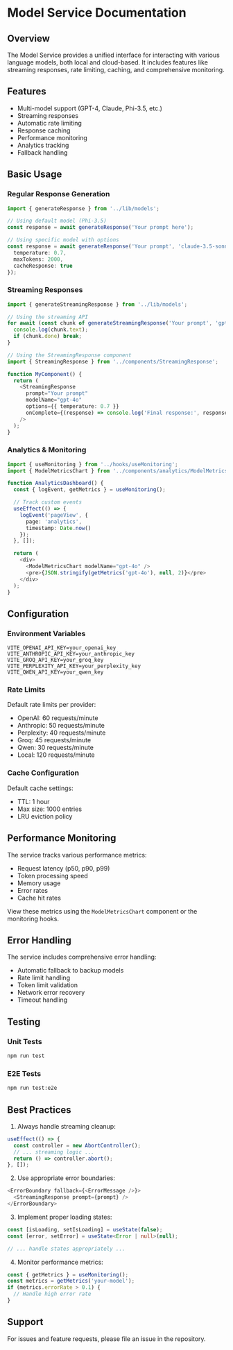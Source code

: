 # Model Service Documentation

## Overview

The Model Service provides a unified interface for interacting with various language models, both local and cloud-based. It includes features like streaming responses, rate limiting, caching, and comprehensive monitoring.

## Features

- Multi-model support (GPT-4, Claude, Phi-3.5, etc.)
- Streaming responses
- Automatic rate limiting
- Response caching
- Performance monitoring
- Analytics tracking
- Fallback handling

## Basic Usage

### Regular Response Generation

```typescript
import { generateResponse } from '../lib/models';

// Using default model (Phi-3.5)
const response = await generateResponse('Your prompt here');

// Using specific model with options
const response = await generateResponse('Your prompt', 'claude-3.5-sonnet', {
  temperature: 0.7,
  maxTokens: 2000,
  cacheResponse: true
});
```

### Streaming Responses

```typescript
import { generateStreamingResponse } from '../lib/models';

// Using the streaming API
for await (const chunk of generateStreamingResponse('Your prompt', 'gpt-4o')) {
  console.log(chunk.text);
  if (chunk.done) break;
}

// Using the StreamingResponse component
import { StreamingResponse } from '../components/StreamingResponse';

function MyComponent() {
  return (
    <StreamingResponse
      prompt="Your prompt"
      modelName="gpt-4o"
      options={{ temperature: 0.7 }}
      onComplete={(response) => console.log('Final response:', response)}
    />
  );
}
```

### Analytics & Monitoring

```typescript
import { useMonitoring } from '../hooks/useMonitoring';
import { ModelMetricsChart } from '../components/analytics/ModelMetricsChart';

function AnalyticsDashboard() {
  const { logEvent, getMetrics } = useMonitoring();

  // Track custom events
  useEffect(() => {
    logEvent('pageView', {
      page: 'analytics',
      timestamp: Date.now()
    });
  }, []);

  return (
    <div>
      <ModelMetricsChart modelName="gpt-4o" />
      <pre>{JSON.stringify(getMetrics('gpt-4o'), null, 2)}</pre>
    </div>
  );
}
```

## Configuration

### Environment Variables

```env
VITE_OPENAI_API_KEY=your_openai_key
VITE_ANTHROPIC_API_KEY=your_anthropic_key
VITE_GROQ_API_KEY=your_groq_key
VITE_PERPLEXITY_API_KEY=your_perplexity_key
VITE_QWEN_API_KEY=your_qwen_key
```

### Rate Limits

Default rate limits per provider:
- OpenAI: 60 requests/minute
- Anthropic: 50 requests/minute
- Perplexity: 40 requests/minute
- Groq: 45 requests/minute
- Qwen: 30 requests/minute
- Local: 120 requests/minute

### Cache Configuration

Default cache settings:
- TTL: 1 hour
- Max size: 1000 entries
- LRU eviction policy

## Performance Monitoring

The service tracks various performance metrics:
- Request latency (p50, p90, p99)
- Token processing speed
- Memory usage
- Error rates
- Cache hit rates

View these metrics using the `ModelMetricsChart` component or the monitoring hooks.

## Error Handling

The service includes comprehensive error handling:
- Automatic fallback to backup models
- Rate limit handling
- Token limit validation
- Network error recovery
- Timeout handling

## Testing

### Unit Tests
```bash
npm run test
```

### E2E Tests
```bash
npm run test:e2e
```

## Best Practices

1. Always handle streaming cleanup:
```typescript
useEffect(() => {
  const controller = new AbortController();
  // ... streaming logic ...
  return () => controller.abort();
}, []);
```

2. Use appropriate error boundaries:
```typescript
<ErrorBoundary fallback={<ErrorMessage />}>
  <StreamingResponse prompt={prompt} />
</ErrorBoundary>
```

3. Implement proper loading states:
```typescript
const [isLoading, setIsLoading] = useState(false);
const [error, setError] = useState<Error | null>(null);

// ... handle states appropriately ...
```

4. Monitor performance metrics:
```typescript
const { getMetrics } = useMonitoring();
const metrics = getMetrics('your-model');
if (metrics.errorRate > 0.1) {
  // Handle high error rate
}
```

## Support

For issues and feature requests, please file an issue in the repository.
